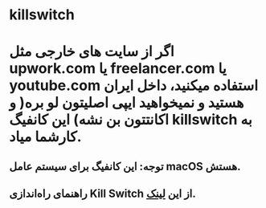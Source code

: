 # killswitch
# اگر از سایت های خارجی مثل upwork.com یا freelancer.com یا youtube.com استفاده میکنید، داخل ایران هستید و نمیخواهید ایپی اصلیتون لو بره( و اکانتتون بن نشه) این کانفیگ killswitch به کارشما میاد.
## توجه: این کانفیگ برای سیستم عامل macOS هستش. 

## راهنمای راه‌اندازی Kill Switch از این [لینک](https://github.com/AbbasHoseini/killswitch/blob/main/macOS-KillSwitch-PersianGuide.md).
